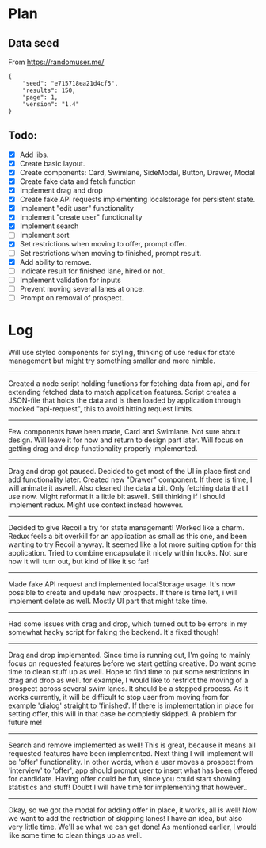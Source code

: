 # Plan

## Data seed
From https://randomuser.me/
```
{
    "seed": "e715718ea21d4cf5",
    "results": 150,
    "page": 1,
    "version": "1.4"
}
```


## Todo:

- [x] Add libs.
- [x] Create basic layout.
- [x] Create components: Card, Swimlane, SideModal, Button, Drawer, Modal
- [x] Create fake data and fetch function
- [x] Implement drag and drop
- [x] Create fake API requests implementing localstorage for persistent state.
- [x] Implement "edit user" functionality
- [x] Implement "create user" functionality
- [x] Implement search
- [ ] Implement sort
- [x] Set restrictions when moving to offer, prompt offer.
- [ ] Set restrictions when moving to finished, prompt result.
- [x] Add ability to remove.
- [ ] Indicate result for finished lane, hired or not.
- [ ] Implement validation for inputs
- [ ] Prevent moving several lanes at once.
- [ ] Prompt on removal of prospect.

# Log

Will use styled components for styling, thinking of use redux for state 
management but might try something smaller and more nimble. 

---

Created a node script holding functions for fetching data from api, 
and for extending fetched data to match application features. 
Script creates a JSON-file that holds the data and is then loaded by
application through mocked "api-request", this to avoid hitting
request limits.

---

Few components have been made, Card and Swimlane. Not sure about design. Will leave it for 
now and return to design part later. Will focus on getting drag and drop
functionality properly implemented.

--- 

Drag and drop got paused. Decided to get most of the UI in place first and add
functionality later. Created new "Drawer" component. If there is time, I will animate
it aswell. Also cleaned the data a bit. Only fetching data that I use now.
Might reformat it a little bit aswell.
Still thinking if I should implement redux. Might use context instead however.

--- 

Decided to give Recoil a try for state management! Worked like a charm. Redux feels a bit overkill for an 
application as small as this one, and been wanting to try Recoil anyway. It seemed like a lot more suiting option
for this application. Tried to combine encapsulate it nicely within hooks. Not sure how it will turn out, but 
kind of like it so far! 

---

Made fake API request and implemented localStorage usage. It's now possible to create and update new prospects. 
If there is time left, i will implement delete as well. Mostly UI part that might take time.

---

Had some issues with drag and drop, which turned out to be errors in my somewhat hacky script
for faking the backend. It's fixed though! 

--- 

Drag and drop implemented. Since time is running out, I'm going to mainly focus on requested features before we start
getting creative. Do want some time to clean stuff up as well. Hope to find time to put some 
restrictions in drag and drop as well. for example, I would like to restrict the moving 
of a prospect across several swim lanes. It should be a stepped process. As it works currently,
it will be difficult to stop user from moving from for example 'dialog' straight to 'finished'.
If there is implementation in place for setting offer, this will in that case be completly skipped.
A problem for future me! 

---

Search and remove implemented as well! This is great, because it means all requested features
have been implemented. Next thing I will implement will be 'offer' functionality. In other words,
when a user moves a prospect from 'interview' to 'offer', app should prompt user to insert what
has been offered for candidate. Having offer could be fun, since you could start showing statistics
and stuff! Doubt I will have time for implementing that however..

--- 

Okay, so we got the modal for adding offer in place, it works, all is well! Now we want to 
add the restriction of skipping lanes! I have an idea, but also very little time. We'll se 
what we can get done! As mentioned earlier, I would like some time to clean things up as well. 
